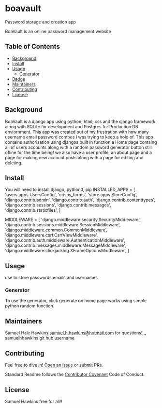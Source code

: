 # boavault
Password storage and creation app 

BoaVault is an online password management website

## Table of Contents

- [Background](#background)
- [Install](#install)
- [Usage](#usage)
	- [Generator](#generator)
- [Badge](#badge)
- [Maintainers](#maintainers)
- [Contributing](#contributing)
- [License](#license)

## Background

BoaVault is a django app using python, html, css and the django framework along with SQLite for development and Postgres for Production DB enviornment. This app was created out of my frustration with how many username email password combos I was trying to keep a hold of. This app contains authorisation using djangos built in function a Home page containg all of users accounts along with a random password generator button still ofline for the time being! we also have a user profile, an about page and a page for making new account posts along with a page for editing and deleting.


## Install

You will need to install django, python3, pip INSTALLED_APPS = [
    'users.apps.UsersConfig',
    'crispy_forms',
    'store.apps.StoreConfig',
    'django.contrib.admin',
    'django.contrib.auth',
    'django.contrib.contenttypes',
    'django.contrib.sessions',
    'django.contrib.messages',
    'django.contrib.staticfiles',
]

MIDDLEWARE = [
    'django.middleware.security.SecurityMiddleware',
    'django.contrib.sessions.middleware.SessionMiddleware',
    'django.middleware.common.CommonMiddleware',
    'django.middleware.csrf.CsrfViewMiddleware',
    'django.contrib.auth.middleware.AuthenticationMiddleware',
    'django.contrib.messages.middleware.MessageMiddleware',
    'django.middleware.clickjacking.XFrameOptionsMiddleware',
]

## Usage

use to store passwords emails and usernames

### Generator

To use the generator, click generate on home page works using simple python random function.

## Maintainers

Samuel Hale Hawkins samuel.h.hawkins@hotmail.com for questions!,,, samuelhhawkins git hub username

## Contributing

Feel free to dive in! [Open an issue](https://github.com/RichardLitt/standard-readme/issues/new) or submit PRs.

Standard Readme follows the [Contributor Covenant](http://contributor-covenant.org/version/1/3/0/) Code of Conduct.

## License

Samuel Hawkins free for all!!
